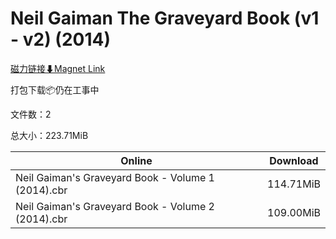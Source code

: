 # Neil Gaiman The Graveyard Book (v1 - v2) (2014)

[磁力链接⬇Magnet Link](magnet:?xt=urn:btih:e64b6c713f25461a480040627568f3b8e2650cae&dn=Neil%20Gaiman%20The%20Graveyard%20Book%20%28v1%20-%20v2%29%20%282014%29)

打包下载📦仍在工事中

文件数：2

总大小：223.71MiB

Online | Download
--- | ---
Neil Gaiman's Graveyard Book - Volume 1 (2014).cbr | 114.71MiB
Neil Gaiman's Graveyard Book - Volume 2 (2014).cbr | 109.00MiB